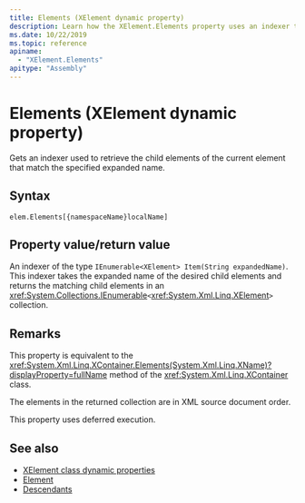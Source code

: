 ```yaml
---
title: Elements (XElement dynamic property)
description: Learn how the XElement.Elements property uses an indexer to retrieve the child elements of the current element that match the specified expanded name.
ms.date: 10/22/2019
ms.topic: reference
apiname:
  - "XElement.Elements"
apitype: "Assembly"
---
```

# Elements (XElement dynamic property)

Gets an indexer used to retrieve the child elements of the current element that match the specified expanded name.

## Syntax

```xaml
elem.Elements[{namespaceName}localName]
```

## Property value/return value

An indexer of the type `IEnumerable<XElement> Item(String expandedName)`. This indexer takes the expanded name of the desired child elements and returns the matching child elements in an <xref:System.Collections.IEnumerable>`<`<xref:System.Xml.Linq.XElement>`>` collection.

## Remarks

This property is equivalent to the <xref:System.Xml.Linq.XContainer.Elements(System.Xml.Linq.XName)?displayProperty=fullName> method of the <xref:System.Xml.Linq.XContainer> class.

The elements in the returned collection are in XML source document order.

This property uses deferred execution.

## See also

- [XElement class dynamic properties](attribute-xelement-dynamic-property.md)
- [Element](element-xelement-dynamic-property.md)
- [Descendants](descendants-xelement-dynamic-property.md)
